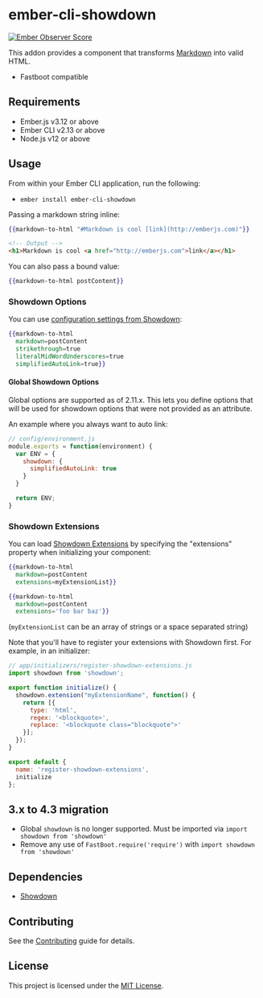 ember-cli-showdown
==============================================================================

[![Ember Observer Score](http://emberobserver.com/badges/ember-cli-showdown.svg)](http://emberobserver.com/addons/ember-cli-showdown)

This addon provides a component that transforms [Markdown](http://en.wikipedia.org/wiki/Markdown) into valid HTML.

* Fastboot compatible

## Requirements

* Ember.js v3.12 or above
* Ember CLI v2.13 or above
* Node.js v12 or above

## Usage
From within your Ember CLI application, run the following:

- `ember install ember-cli-showdown`

Passing a markdown string inline:

```handlebars
{{markdown-to-html "#Markdown is cool [link](http://emberjs.com)"}}
```

```html
<!-- Output -->
<h1>Markdown is cool <a href="http://emberjs.com">link</a></h1>
```

You can also pass a bound value:

```handlebars
{{markdown-to-html postContent}}
```

### Showdown Options

You can use [configuration settings from Showdown][showdown-config]:

```handlebars
{{markdown-to-html
  markdown=postContent
  strikethrough=true
  literalMidWordUnderscores=true
  simplifiedAutoLink=true}}
```

[showdown-config]: https://github.com/showdownjs/showdown#valid-options

#### Global Showdown Options

Global options are supported as of 2.11.x.  This lets you define options that will be used
for showdown options that were not provided as an attribute.

An example where you always want to auto link:

```js
// config/environment.js
module.exports = function(environment) {
  var ENV = {
    showdown: {
      simplifiedAutoLink: true
    }
  }

  return ENV;
}
```

### Showdown Extensions

You can load [Showdown Extensions](https://github.com/showdownjs/showdown/wiki/extensions) by specifying the
"extensions" property when initializing your component:

```handlebars
{{markdown-to-html
  markdown=postContent
  extensions=myExtensionList}}
```

```handlebars
{{markdown-to-html
  markdown=postContent
  extensions='foo bar baz'}}
```

(`myExtensionList` can be an array of strings or a space separated string)

Note that you'll have to register your extensions with Showdown first.
For example, in an initializer:

```js
// app/initializers/register-showdown-extensions.js
import showdown from 'showdown';

export function initialize() {
  showdown.extension("myExtensionName", function() {
    return [{
      type: 'html',
      regex: '<blockquote>',
      replace: '<blockquote class="blockquote">'
    }];
  });
}

export default {
  name: 'register-showdown-extensions',
  initialize
};
```

[showdown-extensions]: https://github.com/showdownjs/showdown/wiki/extensions

## 3.x to 4.3 migration
* Global `showdown` is no longer supported.  Must be imported via `import showdown from 'showdown'`
* Remove any use of `FastBoot.require('require')` with `import showdown from 'showdown'`

## Dependencies
* [Showdown](https://github.com/showdownjs/showdown)

## Contributing

See the [Contributing](CONTRIBUTING.md) guide for details.

## License

This project is licensed under the [MIT License](LICENSE.md).
